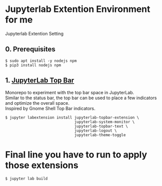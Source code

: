 # Jupyterlab Extention Environment for me

Jupyterlab Extention Setting 

## 0. Prerequisites
```
$ sudo apt install -y nodejs npm
$ pip3 install nodejs npm
```

## 1. [JupyterLab Top Bar](https://github.com/jtpio/jupyterlab-topbar)

Monorepo to experiment with the top bar space in JupyterLab.<br>
Similar to the status bar, the top bar can be used to place a few indicators and optimize the overall space.<br>
Inspired by Gnome Shell Top Bar indicators.

```
$ jupyter labextension install jupyterlab-topbar-extension \
                               jupyterlab-system-monitor \
                               jupyterlab-topbar-text \
                               jupyterlab-logout \
                               jupyterlab-theme-toggle
```











# Final line you have to run to apply those extensions
```
$ jupyter lab build
```
